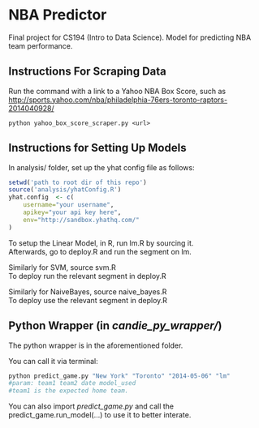 NBA Predictor
======================================
Final project for CS194 (Intro to Data Science). Model for predicting NBA team performance.

Instructions For Scraping Data
-------
Run the command with a link to a Yahoo NBA Box Score, such as http://sports.yahoo.com/nba/philadelphia-76ers-toronto-raptors-2014040928/

	python yahoo_box_score_scraper.py <url>
	
	
	
Instructions for Setting Up Models
-------
In analysis/ folder, set up the yhat config file as follows:
```R
setwd('path to root dir of this repo')
source('analysis/yhatConfig.R')
yhat.config  <- c(
    username="your username",
    apikey="your api key here",
    env="http://sandbox.yhathq.com/"
)
```
To setup the Linear Model, in R, run lm.R by sourcing it.<br>
Afterwards, go to deploy.R and run the segment on lm.

Similarly for SVM, source svm.R <br>
To deploy run the relevant segment in deploy.R

Similarly for NaiveBayes, source naive_bayes.R <br> 
To deploy use the relevant segment in deploy.R


Python Wrapper (in _candie\_py\_wrapper/_)
-------

The python wrapper is in the aforementioned folder. 

You can call it via terminal:
```bash
python predict_game.py "New York" "Toronto" "2014-05-06" "lm"
#param: team1 team2 date model_used
#team1 is the expected home team.
```
You can also import _predict_game.py_ and call the predict\_game.run\_model(...) to use it to better interate.








